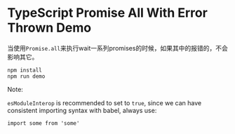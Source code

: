 TypeScript Promise All With Error Thrown Demo
=============================================

当使用`Promise.all`来执行wait一系列promises的时候，如果其中的报错的，不会影响其它。

```
npm install
npm run demo
```

Note:

`esModuleInterop` is recommended to set to `true`,
since we can have consistent importing syntax with babel,
always use:

```
import some from 'some'
```

